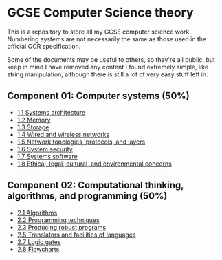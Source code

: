 # GCSE Computer Science theory

This is a repository to store all my GCSE computer science work. Numbering systems are not necessarily the same as those used in the official OCR specification.

Some of the documents may be useful to others, so they're all public, but keep in mind I have removed any content I found extremely simple, like string manipulation, although there is still a lot of very easy stuff left in.

## Component 01: Computer systems (50%)
 - [1.1 Systems architecture](/theory/01/SYSTEMS_ARCHITECTURE.md)
 - [1.2 Memory](/theory/01/MEMORY.md)
 - [1.3 Storage](/theory/01/STORAGE.md)
 - [1.4 Wired and wireless networks](/theory/01/WIRED_AND_WIRELESS_NETWORKS.md)
 - [1.5 Network topologies, protocols, and layers](/theory/01/NETWORK_TOPOLOGIES_PROTOCOLS_AND_LAYERS.md)
 - [1.6 System security](/theory/01/SYSTEM_SECURITY.md)
 - [1.7 Systems software](/theory/01/SYSTEMS_SOFTWARE.md)
 - [1.8 Ethical, legal, cultural, and environmental concerns](/theory/01/ETHICAL_LEGAL_CONCERNS.md)

## Component 02: Computational thinking, algorithms, and programming (50%)
 - [2.1 Algorithms](/theory/02/ALGORITHMS.md)
 - [2.2 Programming techniques](/theory/02/PROGRAMMING_TECHNIQUES.md)
 - [2.3 Producing robust programs](/theory/02/PRODUCING_ROBUST_PROGRAMS.md)
 - [2.5 Translators and facilities of languages](/theory/02/TRANSLATORS_AND_FACILITIES.md)
 - [2.7 Logic gates](/theory/02/LOGIC_GATES.md)
 - [2.8 Flowcharts](/theory/02/FLOWCHARTS.md)
